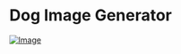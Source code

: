 # Dog Image Generator

<a href="https://rojansapkota.com.np/">
         <img alt="Image" src="https://image.thum.io/get/width/1200/https://rojangamingyt.github.io/Dog-gen/">
      </a>
